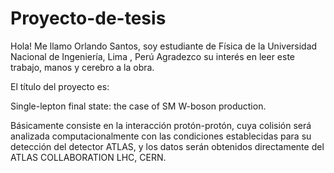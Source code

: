 # Proyecto-de-tesis

Hola!
Me llamo Orlando Santos, soy estudiante de Física de la Universidad Nacional de Ingeniería, Lima , Perú
Agradezco su interés en leer este trabajo, manos y cerebro a la obra.

El título del proyecto es:

Single-lepton final state: the case of SM W-boson production.

Básicamente consiste en la interacción protón-protón, cuya colisión será analizada computacionalmente con las condiciones establecidas para su detección del detector ATLAS,
y los datos serán obtenidos directamente del ATLAS COLLABORATION LHC, CERN. 





